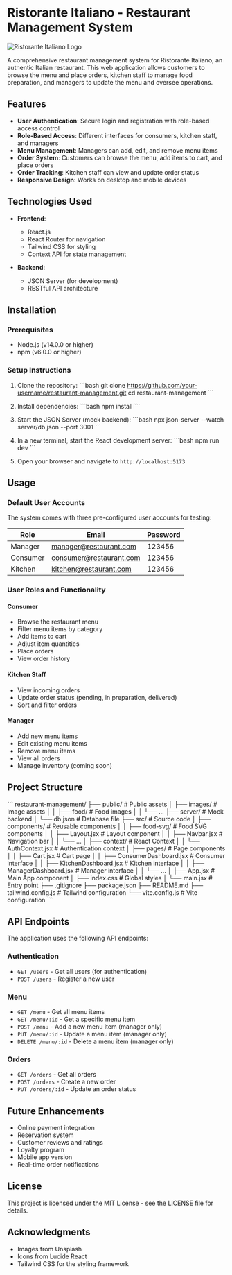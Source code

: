 # Ristorante Italiano - Restaurant Management System

![Ristorante Italiano Logo](public/images/italian-restaurant-logo.png)

A comprehensive restaurant management system for Ristorante Italiano, an authentic Italian restaurant. This web application allows customers to browse the menu and place orders, kitchen staff to manage food preparation, and managers to update the menu and oversee operations.

## Features

- **User Authentication**: Secure login and registration with role-based access control
- **Role-Based Access**: Different interfaces for consumers, kitchen staff, and managers
- **Menu Management**: Managers can add, edit, and remove menu items
- **Order System**: Customers can browse the menu, add items to cart, and place orders
- **Order Tracking**: Kitchen staff can view and update order status
- **Responsive Design**: Works on desktop and mobile devices

## Technologies Used

- **Frontend**:
  - React.js
  - React Router for navigation
  - Tailwind CSS for styling
  - Context API for state management

- **Backend**:
  - JSON Server (for development)
  - RESTful API architecture

## Installation

### Prerequisites

- Node.js (v14.0.0 or higher)
- npm (v6.0.0 or higher)

### Setup Instructions

1. Clone the repository:
   \`\`\`bash
   git clone https://github.com/your-username/restaurant-management.git
   cd restaurant-management
   \`\`\`

2. Install dependencies:
   \`\`\`bash
   npm install
   \`\`\`

3. Start the JSON Server (mock backend):
   \`\`\`bash
   npx json-server --watch server/db.json --port 3001
   \`\`\`

4. In a new terminal, start the React development server:
   \`\`\`bash
   npm run dev
   \`\`\`

5. Open your browser and navigate to `http://localhost:5173`

## Usage

### Default User Accounts

The system comes with three pre-configured user accounts for testing:

| Role | Email | Password |
|------|-------|----------|
| Manager | manager@restaurant.com | 123456 |
| Consumer | consumer@restaurant.com | 123456 |
| Kitchen | kitchen@restaurant.com | 123456 |

### User Roles and Functionality

#### Consumer
- Browse the restaurant menu
- Filter menu items by category
- Add items to cart
- Adjust item quantities
- Place orders
- View order history

#### Kitchen Staff
- View incoming orders
- Update order status (pending, in preparation, delivered)
- Sort and filter orders

#### Manager
- Add new menu items
- Edit existing menu items
- Remove menu items
- View all orders
- Manage inventory (coming soon)

## Project Structure

\`\`\`
restaurant-management/
├── public/                  # Public assets
│   ├── images/              # Image assets
│   │   ├── food/            # Food images
│   │   └── ...
├── server/                  # Mock backend
│   └── db.json              # Database file
├── src/                     # Source code
│   ├── components/          # Reusable components
│   │   ├── food-svg/        # Food SVG components
│   │   ├── Layout.jsx       # Layout component
│   │   ├── Navbar.jsx       # Navigation bar
│   │   └── ...
│   ├── context/             # React Context
│   │   └── AuthContext.jsx  # Authentication context
│   ├── pages/               # Page components
│   │   ├── Cart.jsx         # Cart page
│   │   ├── ConsumerDashboard.jsx  # Consumer interface
│   │   ├── KitchenDashboard.jsx   # Kitchen interface
│   │   ├── ManagerDashboard.jsx   # Manager interface
│   │   └── ...
│   ├── App.jsx              # Main App component
│   ├── index.css            # Global styles
│   └── main.jsx             # Entry point
├── .gitignore
├── package.json
├── README.md
├── tailwind.config.js       # Tailwind configuration
└── vite.config.js           # Vite configuration
\`\`\`

## API Endpoints

The application uses the following API endpoints:

### Authentication
- `GET /users` - Get all users (for authentication)
- `POST /users` - Register a new user

### Menu
- `GET /menu` - Get all menu items
- `GET /menu/:id` - Get a specific menu item
- `POST /menu` - Add a new menu item (manager only)
- `PUT /menu/:id` - Update a menu item (manager only)
- `DELETE /menu/:id` - Delete a menu item (manager only)

### Orders
- `GET /orders` - Get all orders
- `POST /orders` - Create a new order
- `PUT /orders/:id` - Update an order status

## Future Enhancements

- Online payment integration
- Reservation system
- Customer reviews and ratings
- Loyalty program
- Mobile app version
- Real-time order notifications

## License

This project is licensed under the MIT License - see the LICENSE file for details.

## Acknowledgments

- Images from Unsplash
- Icons from Lucide React
- Tailwind CSS for the styling framework
